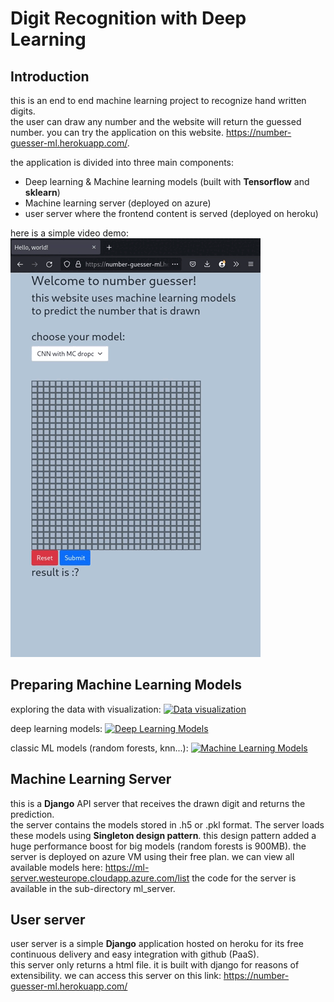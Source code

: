 # Digit Recognition with Deep Learning

## Introduction 
this is an end to end machine learning project to recognize hand written digits.  
the user can draw any number and the website will return the guessed number.
you can try the application on this website. https://number-guesser-ml.herokuapp.com/.  

the application is divided into three main components:
- Deep learning & Machine learning models (built with **Tensorflow** and **sklearn**)
- Machine learning server (deployed on azure)
- user server where the frontend content is served (deployed on heroku)

here is a simple video demo:  
![demo](vidya.gif)


## Preparing Machine Learning Models
exploring the data with visualization:
[![Data visualization](https://colab.research.google.com/assets/colab-badge.svg)](https://colab.research.google.com/drive/1yIq5ptKeYqMAkDmZjFTM-9qGPOhC91_Z?usp=sharing)

<!-- [notebook](https://colab.research.google.com/drive/1yIq5ptKeYqMAkDmZjFTM-9qGPOhC91_Z?usp=sharing) -->

deep learning models:
[![Deep Learning Models](https://colab.research.google.com/assets/colab-badge.svg)](https://colab.research.google.com/drive/1nGez-o9NFYIoFTjE5kB33fdckVb-Gnkx?usp=sharing)
<!-- [notebook](https://colab.research.google.com/drive/1nGez-o9NFYIoFTjE5kB33fdckVb-Gnkx?usp=sharing) -->

classic ML models (random forests, knn...):
[![Machine Learning Models](https://colab.research.google.com/assets/colab-badge.svg)](https://colab.research.google.com/drive/1VBph2s2Yvh5xs6E_cKsT7mNQRMlKwqEu?usp=sharing)
<!-- [notebook](https://colab.research.google.com/drive/1VBph2s2Yvh5xs6E_cKsT7mNQRMlKwqEu?usp=sharing) -->


## Machine Learning Server
this is a **Django** API server that receives the drawn digit and returns the prediction.  
the server contains the models stored in .h5 or .pkl format. The server loads these models using **Singleton design pattern**. this design pattern added a huge performance boost for big models (random forests is 900MB). the server is deployed on azure VM using their free plan. 
we can view all available models here: https://ml-server.westeurope.cloudapp.azure.com/list
the code for the server is available in the sub-directory ml_server.


## User server
user server is a simple **Django** application hosted on heroku for its free continuous delivery and easy integration with github (PaaS).  
this server only returns a html file. it is built with django for reasons of extensibility.
we can access this server on this link:  https://number-guesser-ml.herokuapp.com/
